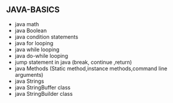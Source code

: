 ## JAVA-BASICS 
* java math 
* java Boolean    
* java condition statements
* java for looping 
* java while looping 
* java do-while looping 
* jump statement in java (break, continue ,return)
* java Methods (Static method,instance methods,command line arguments)
* java Strings
* java  StringBuffer class
* java StringBuilder class
  
 
